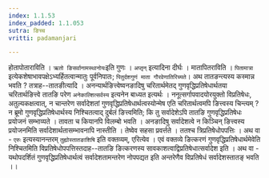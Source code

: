 ```yaml
---
index: 1.1.53
index_padded: 1.1.053
sutra: ङिच्च
vritti: padamanjari

---
```

होतापोताराविति । `ऋतो ङिसर्वानामस्थानोयः`इति गुणः । `अप्तृन्` इत्यादिना दीर्घः । मातापितराविति । `पितामात्रा` इत्येकशेषाभावपक्षेऽभ्यर्हितत्वान्मातुः पूर्वनिपातः; `पितुर्दशगुणं माता गौरवेणातिरिच्यते`। अथ तातङन्त्यस्य कस्मान्न भवति ? तत्राह--तातङीत्यादि । अनन्यार्थङित्त्वेष्वनङादिषु चरितार्थमेतद् गुणवृद्धिप्रतिषेधार्थतया चरितार्थङित्त्वे तातङि परेण `अनेकाल्शित्सर्वस्य` इत्यनेन बाध्यत इत्यर्थः । ननूत्सर्गापवादयोरयुक्तो विप्रतिषेधः, अतुल्यकक्षत्वात्, न चान्तरेण सर्वादेशतां गुणवृद्धिप्रतिषेधार्थत्वस्योन्मेष एति चरितार्थत्वमपि ङित्त्वस्य चिन्त्यम् ? न ब्रूमो गुणवृद्धिप्रतिषेधार्थस्य निश्चितत्वाद् दुर्बलं ङित्त्वमिति; कि तु सर्वादेशेऽपि तातङि गुणवृद्धिप्रतिषेधः प्रयोजनं सम्भाव्यते । तावता च कियानपि विलम्बो भवति । अनङादिषु सर्वादेशत्वे न किञ्चिन् ङित्त्वस्य प्रयोजनमिति सर्वादेशार्थतासम्भावनापि नास्तीति । तेष्वेव सहसा प्रवर्त्तते । ततश्च त्रिप्रतिषेधोपपत्तिः ।
अथ वा - `एरुः` इत्यस्यानन्तरम् `तुह्योस्तातङाशिषि` इति वक्तव्यम्, एरित्येव । एवं वक्तव्ये ङित्करणं गुणवृद्धिप्रतिषेधार्थमेवेति निश्चितमिति विप्रतिषेधोपपत्तिस्तदाह--तातङि ङित्करणस्य सावकाशत्वाद्विप्रतिषेधात्सर्वादेश इति । 
अथ वा - यथोपदर्शितं गुणवृद्धिप्रतिषेधार्थत्वं सर्वादेशतामन्तरेण नोपपद्यत इति अन्तरेणैव विप्रतिषेधं सर्वादेशस्तातङ् भवति ।।